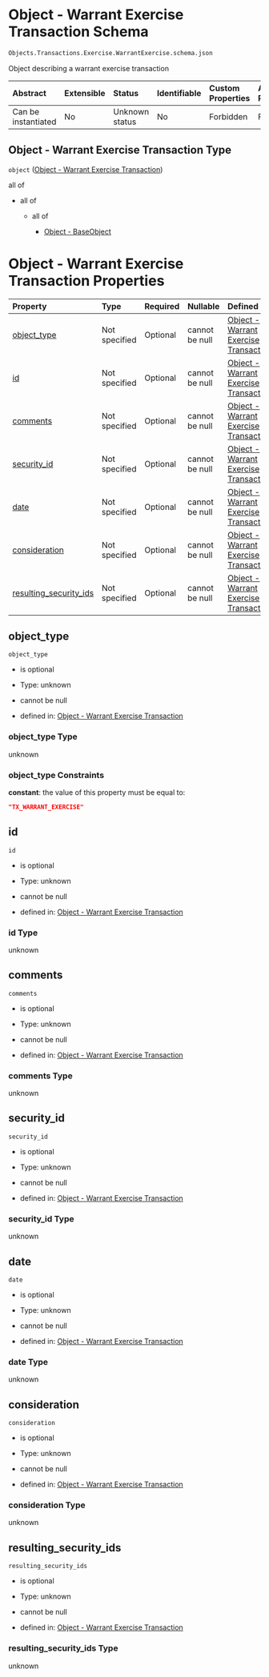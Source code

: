 # Object - Warrant Exercise Transaction Schema

```txt
Objects.Transactions.Exercise.WarrantExercise.schema.json
```

Object describing a warrant exercise transaction

| Abstract            | Extensible | Status         | Identifiable | Custom Properties | Additional Properties | Access Restrictions | Defined In                                                                                                                   |
| :------------------ | :--------- | :------------- | :----------- | :---------------- | :-------------------- | :------------------ | :--------------------------------------------------------------------------------------------------------------------------- |
| Can be instantiated | No         | Unknown status | No           | Forbidden         | Forbidden             | none                | [WarrantExercise.schema.json](../../schema/objects/transactions/exercise/WarrantExercise.schema.json "open original schema") |

## Object - Warrant Exercise Transaction Type

`object` ([Object - Warrant Exercise Transaction](warrantexercise.md))

all of

*   all of

    *   all of

        *   [Object - BaseObject](issuer-allof-object---baseobject.md "check type definition")

# Object - Warrant Exercise Transaction Properties

| Property                                          | Type          | Required | Nullable       | Defined by                                                                                                                                                                                   |
| :------------------------------------------------ | :------------ | :------- | :------------- | :------------------------------------------------------------------------------------------------------------------------------------------------------------------------------------------- |
| [object_type](#object_type)                       | Not specified | Optional | cannot be null | [Object - Warrant Exercise Transaction](warrantexercise-properties-object_type.md "Objects.Transactions.Exercise.WarrantExercise.schema.json#/properties/object_type")                       |
| [id](#id)                                         | Not specified | Optional | cannot be null | [Object - Warrant Exercise Transaction](warrantexercise-properties-id.md "Objects.Transactions.Exercise.WarrantExercise.schema.json#/properties/id")                                         |
| [comments](#comments)                             | Not specified | Optional | cannot be null | [Object - Warrant Exercise Transaction](warrantexercise-properties-comments.md "Objects.Transactions.Exercise.WarrantExercise.schema.json#/properties/comments")                             |
| [security_id](#security_id)                       | Not specified | Optional | cannot be null | [Object - Warrant Exercise Transaction](warrantexercise-properties-security_id.md "Objects.Transactions.Exercise.WarrantExercise.schema.json#/properties/security_id")                       |
| [date](#date)                                     | Not specified | Optional | cannot be null | [Object - Warrant Exercise Transaction](warrantexercise-properties-date.md "Objects.Transactions.Exercise.WarrantExercise.schema.json#/properties/date")                                     |
| [consideration](#consideration)                   | Not specified | Optional | cannot be null | [Object - Warrant Exercise Transaction](warrantexercise-properties-consideration.md "Objects.Transactions.Exercise.WarrantExercise.schema.json#/properties/consideration")                   |
| [resulting_security_ids](#resulting_security_ids) | Not specified | Optional | cannot be null | [Object - Warrant Exercise Transaction](warrantexercise-properties-resulting_security_ids.md "Objects.Transactions.Exercise.WarrantExercise.schema.json#/properties/resulting_security_ids") |

## object_type



`object_type`

*   is optional

*   Type: unknown

*   cannot be null

*   defined in: [Object - Warrant Exercise Transaction](warrantexercise-properties-object_type.md "Objects.Transactions.Exercise.WarrantExercise.schema.json#/properties/object_type")

### object_type Type

unknown

### object_type Constraints

**constant**: the value of this property must be equal to:

```json
"TX_WARRANT_EXERCISE"
```

## id



`id`

*   is optional

*   Type: unknown

*   cannot be null

*   defined in: [Object - Warrant Exercise Transaction](warrantexercise-properties-id.md "Objects.Transactions.Exercise.WarrantExercise.schema.json#/properties/id")

### id Type

unknown

## comments



`comments`

*   is optional

*   Type: unknown

*   cannot be null

*   defined in: [Object - Warrant Exercise Transaction](warrantexercise-properties-comments.md "Objects.Transactions.Exercise.WarrantExercise.schema.json#/properties/comments")

### comments Type

unknown

## security_id



`security_id`

*   is optional

*   Type: unknown

*   cannot be null

*   defined in: [Object - Warrant Exercise Transaction](warrantexercise-properties-security_id.md "Objects.Transactions.Exercise.WarrantExercise.schema.json#/properties/security_id")

### security_id Type

unknown

## date



`date`

*   is optional

*   Type: unknown

*   cannot be null

*   defined in: [Object - Warrant Exercise Transaction](warrantexercise-properties-date.md "Objects.Transactions.Exercise.WarrantExercise.schema.json#/properties/date")

### date Type

unknown

## consideration



`consideration`

*   is optional

*   Type: unknown

*   cannot be null

*   defined in: [Object - Warrant Exercise Transaction](warrantexercise-properties-consideration.md "Objects.Transactions.Exercise.WarrantExercise.schema.json#/properties/consideration")

### consideration Type

unknown

## resulting_security_ids



`resulting_security_ids`

*   is optional

*   Type: unknown

*   cannot be null

*   defined in: [Object - Warrant Exercise Transaction](warrantexercise-properties-resulting_security_ids.md "Objects.Transactions.Exercise.WarrantExercise.schema.json#/properties/resulting_security_ids")

### resulting_security_ids Type

unknown
